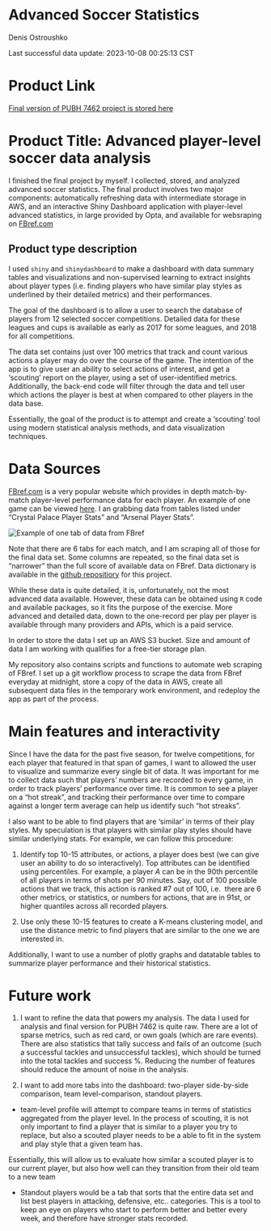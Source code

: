 # Advanced Soccer Statistics
Denis Ostroushko

<!-- gfm -->

Last successful data update: 2023-10-08 00:25:13 CST

# Product Link

[Final version of PUBH 7462 project is stored
here](https://kexite.shinyapps.io/soccer_dashboard/)

<!--
# Obvious Data Fixes: 
&#10;1. Add match week as a variable. During the initial design I completely forgot to include it...
&#10;1.1 Add opponents: currently it is unknown who the opponent on the day was... but the data is available. Will be added in version 2.0 
&#10;2. Europa League and Conference League are not in the data, while UCL is... need to fix this issue, these are some of the best competitions 
to scout players 
&#10;3. Add transfer/market values of players and their salaries 
-->

# Product Title: Advanced player-level soccer data analysis

I finished the final project by myself. I collected, stored, and
analyzed advanced soccer statistics. The final product involves two
major components: automatically refreshing data with intermediate
storage in AWS, and an interactive Shiny Dashboard application with
player-level advanced statistics, in large provided by Opta, and
available for websraping on [FBref.com](https://fbref.com/en/)

## Product type description

I used `shiny` and `shinydashboard` to make a dashboard with data
summary tables and visualizations and non-supervised learning to extract
insights about player types (i.e. finding players who have similar play
styles as underlined by their detailed metrics) and their performances.

The goal of the dashboard is to allow a user to search the database of
players from 12 selected soccer competitions. Detailed data for these
leagues and cups is available as early as 2017 for some leagues, and
2018 for all competitions.

The data set contains just over 100 metrics that track and count various
actions a player may do over the course of the game. The intention of
the app is to give user an ability to select actions of interest, and
get a ‘scouting’ report on the player, using a set of user-identified
metrics. Additionally, the back-end code will filter through the data
and tell user which actions the player is best at when compared to other
players in the data base.

Essentially, the goal of the product is to attempt and create a
‘scouting’ tool using modern statistical analysis methods, and data
visualization techniques.

# Data Sources

[FBref.com](https://fbref.com/en/) is a very popular website which
provides in depth match-by-match player-level performance data for each
player. An example of one game can be viewed
[here](https://fbref.com/en/matches/e62f6e78/Crystal-Palace-Arsenal-August-5-2022-Premier-League).
I an grabbing data from tables listed under “Crystal Palace Player
Stats” and “Arsenal Player Stats”.

![Example of one tab of data from
FBref](/Users/denisostroushko/Desktop/R/GitRepos/soccer_dashboard/Data%20sample.png)

Note that there are 6 tabs for each match, and I am scraping all of
those for the final data set. Some columns are repeated, so the final
data set is “narrower” than the full score of available data on FBref.
Data dictionary is available in the [github
repositiory](https://github.com/denisostroushko1/soccer_dashboard/blob/main/FBref%20Advanced%20Soccer%20Data%20Disctionary.csv)
for this project.

While these data is quite detailed, it is, unfortunately, not the most
advanced data available. However, these data can be obtained using `R`
code and available packages, so it fits the purpose of the exercise.
More advanced and detailed data, down to the one-record per play per
player is available through many providers and APIs, which is a paid
service.

In order to store the data I set up an AWS S3 bucket. Size and amount of
data I am working with qualifies for a free-tier storage plan.

My repository also contains scripts and functions to automate web
scraping of FBref. I set up a git workflow process to scrape the data
from FBref everyday at midnight, store a copy of the data in AWS, create
all subsequent data files in the temporary work environment, and
redeploy the app as part of the process.

# Main features and interactivity

Since I have the data for the past five season, for twelve competitions,
for each player that featured in that span of games, I want to allowed
the user to visualize and summarize every single bit of data. It was
important for me to collect data such that players’ numbers are recorded
to every game, in order to track players’ performance over time. It is
common to see a player on a “hot streak”, and tracking their performance
over time to compare against a longer term average can help us identify
such “hot streaks”.

I also want to be able to find players that are ‘similar’ in terms of
their play styles. My speculation is that players with similar play
styles should have similar underlying stats. For example, we can follow
this procedure:

1.  Identify top 10-15 attributes, or actions, a player does best (we
    can give user an ability to do so interactively). Top attributes can
    be identified using percentiles. For example, a player $A$ can be in
    the 90th percentile of all players in terms of shots per 90 minutes.
    Say, out of 100 possible actions that we track, this action is
    ranked \#7 out of 100, i.e.  there are 6 other metrics, or
    statistics, or numbers for actions, that are in 91st, or higher
    quantiles across all recorded players.

2.  Use only these 10-15 features to create a K-means clustering model,
    and use the distance metric to find players that are similar to the
    one we are interested in.

Additionally, I want to use a number of plotly graphs and datatable
tables to summarize player performance and their historical statistics.

# Future work

1.  I want to refine the data that powers my analysis. The data I used
    for analysis and final version for PUBH 7462 is quite raw. There are
    a lot of sparse metrics, such as red card, or own goals (which are
    rare events). There are also statistics that tally success and fails
    of an outcome (such a successful tackles and unsuccessful tackles),
    which should be turned into the total tackles and success %.
    Reducing the number of features should reduce the amount of noise in
    the analysis.

2.  I want to add more tabs into the dashboard: two-player side-by-side
    comparison, team level-comparison, standout players.

- team-level profile will attempt to compare teams in terms of
  statistics aggregated from the player level. In the process of
  scouting, it is not only important to find a player that is similar to
  a player you try to replace, but also a scouted player needs to be a
  able to fit in the system and play style that a given team has.

Essentially, this will allow us to evaluate how similar a scouted player
is to our current player, but also how well can they transition from
their old team to a new team

- Standout players would be a tab that sorts that the entire data set
  and list best players in attacking, defensive, etc.. categories. This
  is a tool to keep an eye on players who start to perform better and
  better every week, and therefore have stronger stats recorded.
